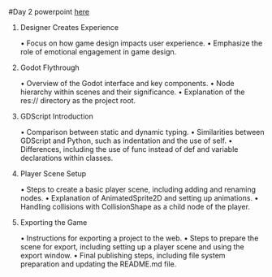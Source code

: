 #Day 2 powerpoint [here](ClassNotes/)
1. Designer Creates Experience

	•	Focus on how game design impacts user experience.
	•	Emphasize the role of emotional engagement in game design.

2. Godot Flythrough

	•	Overview of the Godot interface and key components.
	•	Node hierarchy within scenes and their significance.
	•	Explanation of the res:// directory as the project root.

3. GDScript Introduction

	•	Comparison between static and dynamic typing.
	•	Similarities between GDScript and Python, such as indentation and the use of self.
	•	Differences, including the use of func instead of def and variable declarations within classes.

4. Player Scene Setup

	•	Steps to create a basic player scene, including adding and renaming nodes.
	•	Explanation of AnimatedSprite2D and setting up animations.
	•	Handling collisions with CollisionShape as a child node of the player.

5. Exporting the Game

	•	Instructions for exporting a project to the web.
	•	Steps to prepare the scene for export, including setting up a player scene and using the export window.
	•	Final publishing steps, including file system preparation and updating the README.md file.
